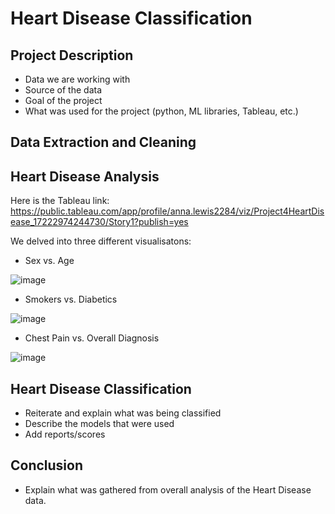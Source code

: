 # Heart Disease Classification

## Project Description
- Data we are working with
- Source of the data
- Goal of the project
- What was used for the project (python, ML libraries, Tableau, etc.)

## Data Extraction and Cleaning

## Heart Disease Analysis
Here is the Tableau link: https://public.tableau.com/app/profile/anna.lewis2284/viz/Project4HeartDisease_17222974244730/Story1?publish=yes

We delved into three different visualisatons: 
- Sex vs. Age

  
![image](https://github.com/user-attachments/assets/e24a62fc-ee7d-4a67-878a-ba257802f5ec)

- Smokers vs. Diabetics

  
![image](https://github.com/user-attachments/assets/11acb635-5a2e-4c6d-b2c4-e419d9399736)

- Chest Pain vs. Overall Diagnosis

  
![image](https://github.com/user-attachments/assets/bec676a4-46f0-404e-8811-bd3ad77129b7)

## Heart Disease Classification 
- Reiterate and explain what was being classified
- Describe the models that were used
- Add reports/scores

## Conclusion
- Explain what was gathered from overall analysis of the Heart Disease data.
